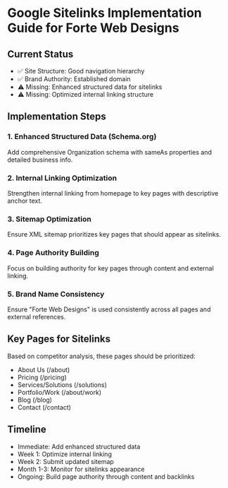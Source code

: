 # Google Sitelinks Implementation Guide for Forte Web Designs

## Current Status
- ✅ Site Structure: Good navigation hierarchy
- ✅ Brand Authority: Established domain
- ⚠️ Missing: Enhanced structured data for sitelinks
- ⚠️ Missing: Optimized internal linking structure

## Implementation Steps

### 1. Enhanced Structured Data (Schema.org)
Add comprehensive Organization schema with sameAs properties and detailed business info.

### 2. Internal Linking Optimization
Strengthen internal linking from homepage to key pages with descriptive anchor text.

### 3. Sitemap Optimization
Ensure XML sitemap prioritizes key pages that should appear as sitelinks.

### 4. Page Authority Building
Focus on building authority for key pages through content and external linking.

### 5. Brand Name Consistency
Ensure "Forte Web Designs" is used consistently across all pages and external references.

## Key Pages for Sitelinks
Based on competitor analysis, these pages should be prioritized:
- About Us (/about)
- Pricing (/pricing)
- Services/Solutions (/solutions)
- Portfolio/Work (/about/work)
- Blog (/blog)
- Contact (/contact)

## Timeline
- Immediate: Add enhanced structured data
- Week 1: Optimize internal linking
- Week 2: Submit updated sitemap
- Month 1-3: Monitor for sitelinks appearance
- Ongoing: Build page authority through content and backlinks
